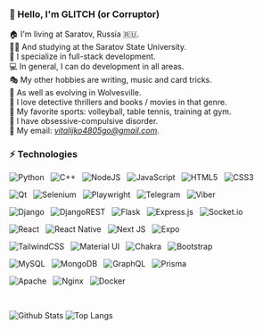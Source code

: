 ### 👋 Hello, I'm GLITCH (or Corruptor)

🏠 I'm living at Saratov, Russia 🇷🇺. <br />
👨‍💻 And studying at the Saratov State University. <br />
🔭 I specialize in full-stack development. <br />
💻 In general, I can do development in all areas. <br />
🎭 My other hobbies are writing, music and card tricks. <br />
💖 As well as evolving in Wolvesville. <br />
🔎 I love detective thrillers and books / movies in that genre. <br />
🏐 My favorite sports: volleyball, table tennis, training at gym. <br />
💼 I have obsessive-compulsive disorder. <br />
📩 My email: *vitalijko4805go@gmail.com*. <br />

### ⚡ Technologies

![Python](https://img.shields.io/badge/python-3670A0?style=for-the-badge&logo=python&logoColor=ffdd54)
&nbsp;
![C++](https://img.shields.io/badge/C%2B%2B-00599C?style=for-the-badge&logo=c%2B%2B&logoColor=white)
&nbsp;
![NodeJS](https://img.shields.io/badge/node.js-6DA55F?style=for-the-badge&logo=node.js&logoColor=white)
&nbsp;
![JavaScript](https://img.shields.io/badge/javascript-%23323330.svg?style=for-the-badge&logo=javascript&logoColor=%23F7DF1E)
&nbsp;
![HTML5](https://img.shields.io/badge/html5-%23E34F26.svg?style=for-the-badge&logo=html5&logoColor=white)
&nbsp;
![CSS3](https://img.shields.io/badge/css3-%231572B6.svg?style=for-the-badge&logo=css3&logoColor=white)

![Qt](https://img.shields.io/badge/Qt-41CD52?style=for-the-badge&logo=qt&logoColor=white)
&nbsp;
![Selenium](https://img.shields.io/badge/Selenium-43B02A?style=for-the-badge&logo=Selenium&logoColor=white)
&nbsp;
![Playwright](https://img.shields.io/badge/Playwright-45ba4b?style=for-the-badge&logo=Playwright&logoColor=white)
&nbsp;
![Telegram](https://img.shields.io/badge/Telegram-2CA5E0?style=for-the-badge&logo=telegram&logoColor=white)
&nbsp;
![Viber](https://img.shields.io/badge/Viber-8B66A9?style=for-the-badge&logo=viber&logoColor=white)

![Django](https://img.shields.io/badge/django-%23092E20.svg?style=for-the-badge&logo=django&logoColor=white)
&nbsp;
![DjangoREST](https://img.shields.io/badge/DJANGO-REST-ff1709?style=for-the-badge&logo=django&logoColor=white&color=ff1709&labelColor=gray)
&nbsp;
![Flask](https://img.shields.io/badge/flask-%23000.svg?style=for-the-badge&logo=flask&logoColor=white)
&nbsp;
![Express.js](https://img.shields.io/badge/express.js-%23404d59.svg?style=for-the-badge&logo=express&logoColor=%2361DAFB)
&nbsp;
![Socket.io](https://img.shields.io/badge/Socket.io-black?style=for-the-badge&logo=socket.io&badgeColor=010101)

![React](https://img.shields.io/badge/react-%2320232a.svg?style=for-the-badge&logo=react&logoColor=%2361DAFB)
&nbsp;
![React Native](https://img.shields.io/badge/react_native-%2320232a.svg?style=for-the-badge&logo=react&logoColor=%2361DAFB)
&nbsp;
![Next JS](https://img.shields.io/badge/Next-black?style=for-the-badge&logo=next.js&logoColor=white)
&nbsp;
![Expo](https://img.shields.io/badge/expo-1C1E24?style=for-the-badge&logo=expo&logoColor=#D04A37)

![TailwindCSS](https://img.shields.io/badge/tailwindcss-%2338B2AC.svg?style=for-the-badge&logo=tailwind-css&logoColor=white)
&nbsp;
![Material UI](https://img.shields.io/badge/Material%20UI-007FFF?style=for-the-badge&logo=mui&logoColor=white)
&nbsp;
![Chakra](https://img.shields.io/badge/chakra-%234ED1C5.svg?style=for-the-badge&logo=chakraui&logoColor=white)
&nbsp;
![Bootstrap](https://img.shields.io/badge/bootstrap-%23563D7C.svg?style=for-the-badge&logo=bootstrap&logoColor=white)
&nbsp;

![MySQL](https://img.shields.io/badge/mysql-%2300f.svg?style=for-the-badge&logo=mysql&logoColor=white)
&nbsp;
![MongoDB](https://img.shields.io/badge/MongoDB-%234ea94b.svg?style=for-the-badge&logo=mongodb&logoColor=white)
&nbsp;
![GraphQL](https://img.shields.io/badge/-GraphQL-E10098?style=for-the-badge&logo=graphql&logoColor=white)
&nbsp;
![Prisma](https://img.shields.io/badge/Prisma-3982CE?style=for-the-badge&logo=Prisma&logoColor=white)

![Apache](https://img.shields.io/badge/apache-%23D42029.svg?style=for-the-badge&logo=apache&logoColor=white)
&nbsp;
![Nginx](https://img.shields.io/badge/nginx-%23009639.svg?style=for-the-badge&logo=nginx&logoColor=white)
&nbsp;
![Docker](https://img.shields.io/badge/docker-%230db7ed.svg?style=for-the-badge&logo=docker&logoColor=white)

<br />

![Github Stats](https://github-readme-stats.vercel.app/api?username=VitalyTheGlitch&count_private=true&show_icons=true&include_all_commits=true)
![Top Langs](https://github-readme-stats.vercel.app/api/top-langs/?username=VitalyTheGlitch&hide=TeX&layout=compact)
